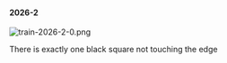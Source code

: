 #### 2026-2
![train-2026-2-0.png](https://github.com/lil-lab/nlvr/raw/master/nlvr/train/images/57/train-2026-2-0.png "train-2026-2-0.png")

There is exactly one black square not touching the edge